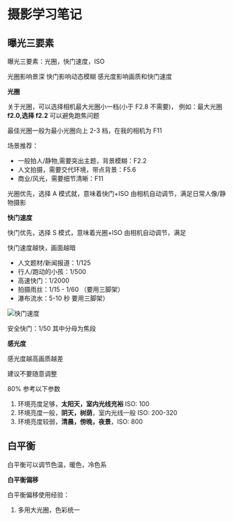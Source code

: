 # 摄影学习笔记

## 曝光三要素

曝光三要素：光圈，快门速度，ISO

光圈影响景深
快门影响动态模糊
感光度影响画质和快门速度

**光圈**

关于光圈，可以选择相机最大光圈小一档(小于 F2.8 不需要)，
例如：最大光圈 **f2.0,选择 f2.2** 可以避免跑焦问题

最佳光圈一般为最小光圈向上 2-3 档，在我的相机为 F11

场景推荐：

-   一般拍人/静物,需要突出主题，背景模糊：F2.2
-   人文拍摄，需要交代环境，带点背景：F5.6
-   商业/风光，需要细节清晰：F11

光圈优先，选择 A 模式就，意味着快门+ISO 由相机自动调节，满足日常人像/静物摄影

**快门速度**

快门优先，选择 S 模式，意味着光圈+ISO 由相机自动调节，满足

快门速度越快，画面越暗

-   人文题材/新闻报道：1/125
-   行人/跑动的小孩：1/500
-   高速快门：1/2000
-   拍摄雨丝：1/15 - 1/60 （要用三脚架）
-   瀑布流水：5-10 秒 要用三脚架）

![快门速度](https://static.trumandu.top/yank-note-picgo-img-20250624212208.png)

安全快门：1/50 其中分母为焦段

**感光度**

感光度越高画质越差

建议不要随意调整

80% 参考以下参数

1. 环境亮度足够，**太阳天，室内光线充裕** ISO: 100
2. 环境亮度一般，**阴天，树荫**，室内光线一般 ISO: 200-320
3. 环境亮度较弱，**清晨，傍晚，夜景**，ISO: 800

## 白平衡

白平衡可以调节色温，暖色，冷色系

**白平衡偏移**

白平衡偏移使用经验：

1. 多用大光圈，色彩统一
